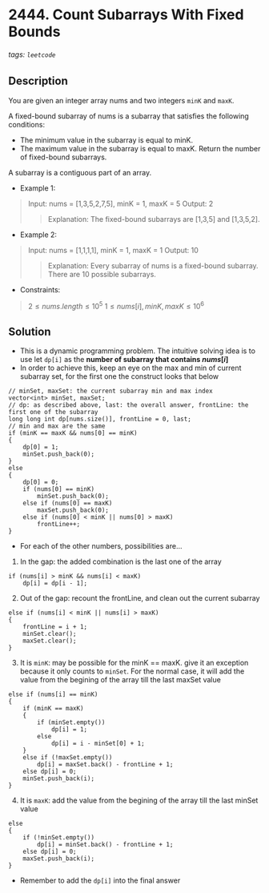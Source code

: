 # 2444. Count Subarrays With Fixed Bounds
###### tags: `leetcode`
## Description
You are given an integer array nums and two integers `minK` and `maxK`.

A fixed-bound subarray of nums is a subarray that satisfies the following conditions:

- The minimum value in the subarray is equal to minK.
- The maximum value in the subarray is equal to maxK.
Return the number of fixed-bound subarrays.

A subarray is a contiguous part of an array.

- Example 1:

>Input: nums = [1,3,5,2,7,5], minK = 1, maxK = 5
Output: 2
>>Explanation: The fixed-bound subarrays are [1,3,5] and [1,3,5,2].

- Example 2:

>Input: nums = [1,1,1,1], minK = 1, maxK = 1
Output: 10
>>Explanation: Every subarray of nums is a fixed-bound subarray. There are 10 possible subarrays.

- Constraints:

>$2 \leq nums.length \leq 10^5$
$1 \leq nums[i], minK, maxK \leq 10^6$

## Solution
- This is a dynamic programming problem. The intuitive solving idea is to use let `dp[i]` as the **number of subarray that contains $nums[i]$**
- In order to achieve this, keep an eye on the max and min of current subarray set, for the first one the construct looks that below
```cpp=
// minSet, maxSet: the current subarray min and max index
vector<int> minSet, maxSet;
// dp: as described above, last: the overall answer, frontLine: the first one of the subarray
long long int dp[nums.size()], frontLine = 0, last;
// min and max are the same
if (minK == maxK && nums[0] == minK)
{
    dp[0] = 1;
    minSet.push_back(0);
}
else
{
    dp[0] = 0;
    if (nums[0] == minK)
        minSet.push_back(0);
    else if (nums[0] == maxK)
        maxSet.push_back(0);
    else if (nums[0] < minK || nums[0] > maxK)
        frontLine++;
}
```
- For each of the other numbers, possibilities are...
1. In the gap: the added combination is the last one of the array
```cpp=
if (nums[i] > minK && nums[i] < maxK)
    dp[i] = dp[i - 1];
```
2. Out of the gap: recount the frontLine, and clean out the current subarray
```cpp=
else if (nums[i] < minK || nums[i] > maxK)
{
    frontLine = i + 1;
    minSet.clear();
    maxSet.clear();
}
```
3. It is `minK`: may be possible for the minK == maxK. give it an exception because it only counts to `minSet`. For the normal case, it will add the value from the begining of the array till the last maxSet value
```cpp=
else if (nums[i] == minK)
{
    if (minK == maxK)
    {
        if (minSet.empty())
            dp[i] = 1;
        else
            dp[i] = i - minSet[0] + 1;
    }
    else if (!maxSet.empty())
        dp[i] = maxSet.back() - frontLine + 1;
    else dp[i] = 0;
    minSet.push_back(i);
}
```
4. It is `maxK`: add the value from the begining of the array till the last minSet value
```cpp=
else
{
    if (!minSet.empty())
        dp[i] = minSet.back() - frontLine + 1;
    else dp[i] = 0;
    maxSet.push_back(i);
}
```
- Remember to add the `dp[i]` into the final answer